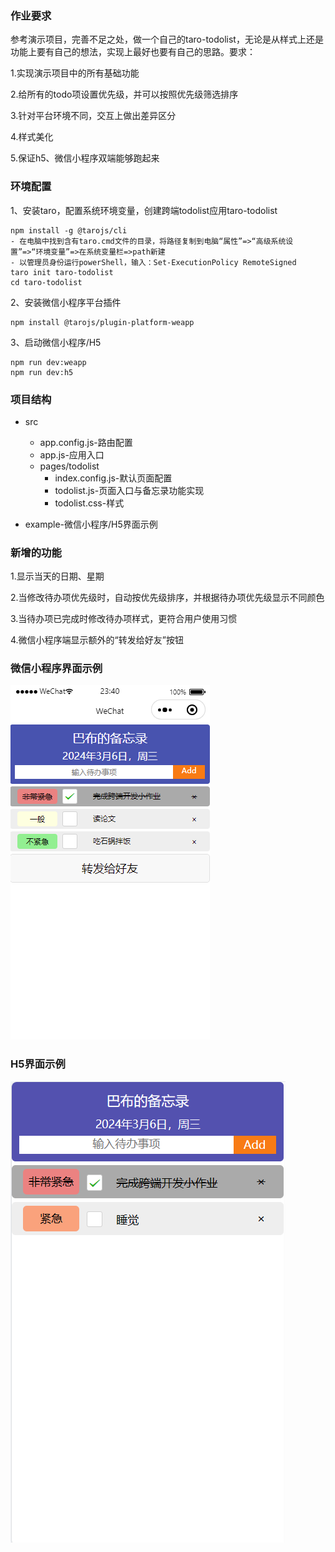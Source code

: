 ### 作业要求

参考演示项目，完善不足之处，做一个自己的taro-todolist，无论是从样式上还是功能上要有自己的想法，实现上最好也要有自己的思路。要求：

1.实现演示项目中的所有基础功能

2.给所有的todo项设置优先级，并可以按照优先级筛选排序

3.针对平台环境不同，交互上做出差异区分

4.样式美化

5.保证h5、微信小程序双端能够跑起来

### 环境配置

1、安装taro，配置系统环境变量，创建跨端todolist应用taro-todolist

```
npm install -g @tarojs/cli
- 在电脑中找到含有taro.cmd文件的目录，将路径复制到电脑“属性”=>“高级系统设置”=>“环境变量”=>在系统变量栏=>path新建
- 以管理员身份运行powerShell，输入：Set-ExecutionPolicy RemoteSigned
taro init taro-todolist
cd taro-todolist
```

2、安装微信小程序平台插件

```
npm install @tarojs/plugin-platform-weapp
```

3、启动微信小程序/H5

```
npm run dev:weapp
npm run dev:h5
```

### 项目结构

- src
  - app.config.js-路由配置
  - app.js-应用入口
  - pages/todolist
    - index.config.js-默认页面配置
    - todolist.js-页面入口与备忘录功能实现
    - todolist.css-样式

- example-微信小程序/H5界面示例

### 新增的功能

1.显示当天的日期、星期

2.当修改待办项优先级时，自动按优先级排序，并根据待办项优先级显示不同颜色

3.当待办项已完成时修改待办项样式，更符合用户使用习惯

4.微信小程序端显示额外的“转发给好友”按钮

### 微信小程序界面示例

<img src="example\微信小程序界面.png" alt="微信小程序界面" />

### H5界面示例

<img src="example\H5界面.png" alt="H5界面" />
